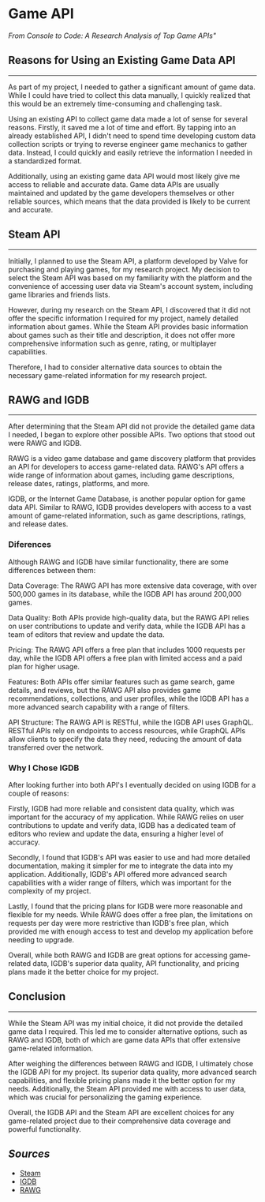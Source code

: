 
# Game API
*From Console to Code: A Research Analysis of Top Game APIs"*


## Reasons for Using an Existing Game Data API
***

As part of my project, I needed to gather a significant amount of game data. While I could have tried to collect this data manually, I quickly realized that this would be an extremely time-consuming and challenging task.

Using an existing API to collect game data made a lot of sense for several reasons. Firstly, it saved me a lot of time and effort. By tapping into an already established API, I didn't need to spend time developing custom data collection scripts or trying to reverse engineer game mechanics to gather data. Instead, I could quickly and easily retrieve the information I needed in a standardized format.

Additionally, using an existing game data API would most likely give me access to reliable and accurate data. Game data APIs are usually maintained and updated by the game developers themselves or other reliable sources, which means that the data provided is likely to be current and accurate.

## Steam API
***

Initially, I planned to use the Steam API, a platform developed by Valve for purchasing and playing games, for my research project. My decision to select the Steam API was based on my familiarity with the platform and the convenience of accessing user data via Steam's account system, including game libraries and friends lists.

However, during my research on the Steam API, I discovered that it did not offer the specific information I required for my project, namely detailed information about games. While the Steam API provides basic information about games such as their title and description, it does not offer more comprehensive information such as genre, rating, or multiplayer capabilities.

Therefore, I had to consider alternative data sources to obtain the necessary game-related information for my research project.

## RAWG and IGDB
***
After determining that the Steam API did not provide the detailed game data I needed, I began to explore other possible APIs. Two options that stood out were RAWG and IGDB.

RAWG is a video game database and game discovery platform that provides an API for developers to access game-related data. RAWG's API offers a wide range of information about games, including game descriptions, release dates, ratings, platforms, and more.

IGDB, or the Internet Game Database, is another popular option for game data API. Similar to RAWG, IGDB provides developers with access to a vast amount of game-related information, such as game descriptions, ratings, and release dates.

### Diferences
Although RAWG and IGDB have similar functionality, there are some differences between them:

Data Coverage: The RAWG API has more extensive data coverage, with over 500,000 games in its database, while the IGDB API has around 200,000 games.

Data Quality: Both APIs provide high-quality data, but the RAWG API relies on user contributions to update and verify data, while the IGDB API has a team of editors that review and update the data.

Pricing: The RAWG API offers a free plan that includes 1000 requests per day, while the IGDB API offers a free plan with limited access and a paid plan for higher usage.

Features: Both APIs offer similar features such as game search, game details, and reviews, but the RAWG API also provides game recommendations, collections, and user profiles, while the IGDB API has a more advanced search capability with a range of filters.

API Structure: The RAWG API is RESTful, while the IGDB API uses GraphQL. RESTful APIs rely on endpoints to access resources, while GraphQL APIs allow clients to specify the data they need, reducing the amount of data transferred over the network.

### Why I Chose IGDB

After looking further into both API's I eventually decided on using IGDB for a couple of reasons:

Firstly, IGDB had more reliable and consistent data quality, which was important for the accuracy of my application. While RAWG relies on user contributions to update and verify data, IGDB has a dedicated team of editors who review and update the data, ensuring a higher level of accuracy.

Secondly, I found that IGDB's API was easier to use and had more detailed documentation, making it simpler for me to integrate the data into my application. Additionally, IGDB's API offered more advanced search capabilities with a wider range of filters, which was important for the complexity of my project.

Lastly, I found that the pricing plans for IGDB were more reasonable and flexible for my needs. While RAWG does offer a free plan, the limitations on requests per day were more restrictive than IGDB's free plan, which provided me with enough access to test and develop my application before needing to upgrade.

Overall, while both RAWG and IGDB are great options for accessing game-related data, IGDB's superior data quality, API functionality, and pricing plans made it the better choice for my project.

## Conclusion
***
While the Steam API was my initial choice, it did not provide the detailed game data I required. This led me to consider alternative options, such as RAWG and IGDB, both of which are game data APIs that offer extensive game-related information.

After weighing the differences between RAWG and IGDB, I ultimately chose the IGDB API for my project. Its superior data quality, more advanced search capabilities, and flexible pricing plans made it the better option for my needs. Additionally, the Steam API provided me with access to user data, which was crucial for personalizing the gaming experience.

Overall, the IGDB API and the Steam API are excellent choices for any game-related project due to their comprehensive data coverage and powerful functionality.

## *Sources*

+ [Steam](https://steamcommunity.com/dev) 
+ [IGDB](https://www.igdb.com/)
+ [RAWG](https://rawg.io/)

